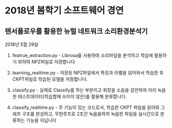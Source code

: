 # 2018년 봄학기 소프트웨어 경연 
## 텐서플로우를 활용한 뉴럴 네트워크 소리환경분석기 

2018년 5월 29일

1. featrue_extraction.py - Librosa를 사용하여 소리파일을 분석하고 학습에 활용하기 위하여 NPZ파일로 저장합니다

2. learning_realtime.py - 저장된 NPZ파일에서 특징과 라벨을 읽어와서 학습한 후 CKPT파일로 학습된 모델을 저장합니다.

3. classify.py - 실제로 Classify를 하는 부분이고 회장을 소음을 감안하여 미리 녹음한 테스트데이터(학습할때 쓰이지 않은)를 활용해 분류합니다.

4. classify_realtime.py - 주 기능이 있는 코드로서, 학습한 CKPT 파일을 읽어와 그래프 구조를 완성하고, 무한루프로 2초간 녹음을하여 녹음한 파일을
                          실시간으로 분류하는 기능을 지닙니다
                          
   
